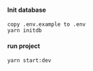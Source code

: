 #### Init database
```
copy .env.example to .env
yarn initdb
```

#### run project
```
yarn start:dev
```